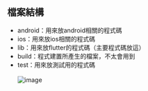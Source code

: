 ## 檔案結構
* android：用來放android相關的程式碼
* ios：用來放ios相關的程式碼
* lib：用來放flutter的程式碼（主要程式碼放這）
* build：程式建置所產生的檔案，不太會用到
* test：用來放測試用的程式碼<br><br>
![image](https://user-images.githubusercontent.com/86581722/215351791-cd98b518-69e0-4f69-8c2c-07a76e892d14.png)

